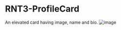 # RNT3-ProfileCard
 An elevated card having image, name and bio.
![image](https://github.com/user-attachments/assets/6c1cf55b-cdc2-4b08-abb6-a9b72a62ed06)
